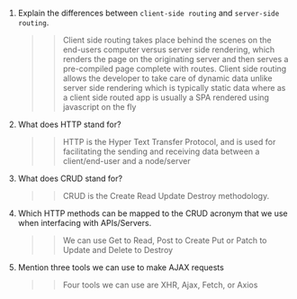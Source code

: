 1.  Explain the differences between `client-side routing` and `server-side routing`.
	>> Client side routing takes place behind the scenes on the end-users computer versus server side rendering, which renders the page on the originating server and then serves a pre-compiled page complete with routes. Client side routing allows the developer to take care of dynamic data unlike server side rendering which is typically static data where as a client side routed app is usually a SPA rendered using javascript on the fly

2.  What does HTTP stand for?
	>> HTTP is the Hyper Text Transfer Protocol, and is used for facilitating the sending and receiving data between a client/end-user and a node/server

3.  What does CRUD stand for?
	>> CRUD is the Create Read Update Destroy methodology.

4.  Which HTTP methods can be mapped to the CRUD acronym that we use when interfacing with APIs/Servers.
	>> We can use Get to Read, Post to Create Put or Patch to Update and Delete to Destroy

5.  Mention three tools we can use to make AJAX requests
	>> Four tools we can use are XHR, Ajax, Fetch, or Axios

